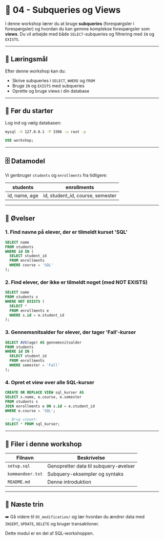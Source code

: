 # 🧠 04 - Subqueries og Views

I denne workshop lærer du at bruge **subqueries** (forespørgsler i forespørgsler) og hvordan du kan gemme komplekse forespørgsler som **views**. Du vil arbejde med både `SELECT`-subqueries og filtrering med `IN` og `EXISTS`.

---

## 🎯 Læringsmål

Efter denne workshop kan du:
- Skrive subqueries i `SELECT`, `WHERE` og `FROM`
- Bruge `IN` og `EXISTS` med subqueries
- Oprette og bruge views i din database

---

## 🧭 Før du starter

Log ind og vælg databasen:
```bash
mysql -h 127.0.0.1 -P 3306 -u root -p
```
```sql
USE workshop;
```

---

## 🗄️ Datamodel
Vi genbruger `students` og `enrollments` fra tidligere:

| students         | enrollments                    |
|------------------|----------------------------------|
| id, name, age    | id, student_id, course, semester |

---

## 🧪 Øvelser

### 1. Find navne på elever, der er tilmeldt kurset 'SQL'
```sql
SELECT name
FROM students
WHERE id IN (
  SELECT student_id
  FROM enrollments
  WHERE course = 'SQL'
);
```

### 2. Find elever, der ikke er tilmeldt noget (med NOT EXISTS)
```sql
SELECT name
FROM students s
WHERE NOT EXISTS (
  SELECT *
  FROM enrollments e
  WHERE s.id = e.student_id
);
```

### 3. Gennemsnitsalder for elever, der tager 'Fall'-kurser
```sql
SELECT AVG(age) AS gennemsnitsalder
FROM students
WHERE id IN (
  SELECT student_id
  FROM enrollments
  WHERE semester = 'Fall'
);
```

### 4. Opret et view over alle SQL-kurser
```sql
CREATE OR REPLACE VIEW sql_kurser AS
SELECT s.name, e.course, e.semester
FROM students s
JOIN enrollments e ON s.id = e.student_id
WHERE e.course = 'SQL';

-- Brug viewet:
SELECT * FROM sql_kurser;
```

---

## 📁 Filer i denne workshop

| Filnavn         | Beskrivelse                             |
|------------------|------------------------------------------|
| `setup.sql`      | Genopretter data til subquery-øvelser    |
| `kommandoer.txt` | Subquery-eksempler og syntaks            |
| `README.md`      | Denne introduktion                       |

---

## 🏁 Næste trin

➡️ Gå videre til `05_modification/` og lær hvordan du ændrer data med `INSERT`, `UPDATE`, `DELETE` og bruger transaktioner.

Dette modul er en del af SQL-workshoppen.
